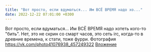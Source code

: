 ```yaml
---
title: "Вот просто, если вдуматься... Им ВСЁ ВРЕМЯ надо хо..."
date: 2022-12-22 07:01:00 +0300
---
```


Вот просто, если вдуматься... Им ВСЁ ВРЕМЯ надо хотеть кого-то "бить".
Нет, это не скрин со смарт часов, это сеть irc, когда-то в древние времена, к стати, тоже фурри.
Фотография
<a class="vk-attach" href="https://vk.com/photo41076938_457249322">https://vk.com/photo41076938_457249322</a>
<a class="vk-attach" href="https://vk.com/photo41076938_457249322">Вложение</a>
